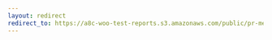 ```yaml
---
layout: redirect
redirect_to: https://a8c-woo-test-reports.s3.amazonaws.com/public/pr-merge/43563/e2e/index.html
---
```

